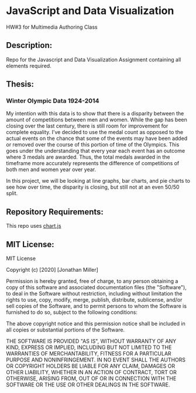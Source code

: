 # JavaScript and Data Visualization
 HW#3 for Multimedia Authoring Class

## Description:
Repo for the Javascript and Data Visualization Assignment containing all elements required.

## Thesis:
### Winter Olympic Data 1924-2014
My intention with this data is to show that there is a disparity between the amount of competitions between men and women. While the gap has been closing over the last century, there is still room for improvement for complete equality. I’ve decided to use the medal count as opposed to the actual events on the chance that some of the events may have been added or removed over the course of this portion of time of the Olympics. This goes under the understanding that every year each event has an outcome where 3 medals are awarded. Thus, the total medals awarded in the timeframe more accurately represents the difference of competitions of both men and women year over year.

In this project, we will be looking at line graphs, bar charts, and pie charts to see how over time, the disparity is closing, but still not at an even 50/50 split. 

## Repository Requirements:
This repo uses [chart.js](https://www.jsdelivr.com/package/npm/chart.js)

## MIT License:
MIT License

Copyright (c) [2020] [Jonathan Miller]

Permission is hereby granted, free of charge, to any person obtaining a copy
of this software and associated documentation files (the "Software"), to deal
in the Software without restriction, including without limitation the rights
to use, copy, modify, merge, publish, distribute, sublicense, and/or sell
copies of the Software, and to permit persons to whom the Software is
furnished to do so, subject to the following conditions:

The above copyright notice and this permission notice shall be included in all
copies or substantial portions of the Software.

THE SOFTWARE IS PROVIDED "AS IS", WITHOUT WARRANTY OF ANY KIND, EXPRESS OR
IMPLIED, INCLUDING BUT NOT LIMITED TO THE WARRANTIES OF MERCHANTABILITY,
FITNESS FOR A PARTICULAR PURPOSE AND NONINFRINGEMENT. IN NO EVENT SHALL THE
AUTHORS OR COPYRIGHT HOLDERS BE LIABLE FOR ANY CLAIM, DAMAGES OR OTHER
LIABILITY, WHETHER IN AN ACTION OF CONTRACT, TORT OR OTHERWISE, ARISING FROM,
OUT OF OR IN CONNECTION WITH THE SOFTWARE OR THE USE OR OTHER DEALINGS IN THE
SOFTWARE.
